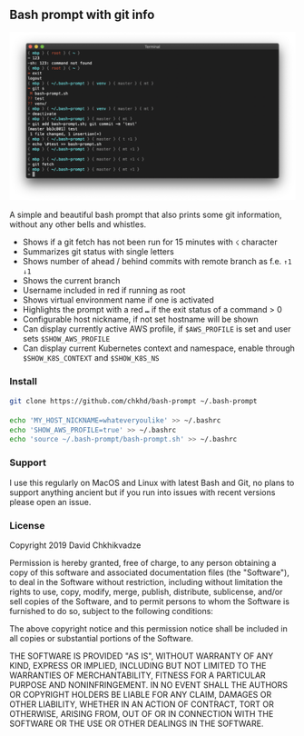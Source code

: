 ## Bash prompt with git info

![Screenshot](screenshot.png)

A simple and beautiful bash prompt that also prints some git information, without any other bells and whistles.

- Shows if a git fetch has not been run for 15 minutes with `☇` character
- Summarizes git status with single letters
- Shows number of ahead / behind commits with remote branch as f.e. `↑1 ↓1`
- Shows the current branch
- Username included in red if running as root
- Shows virtual environment name if one is activated
- Highlights the prompt with a red `⑉` if the exit status of a command > 0
- Configurable host nickname, if not set hostname will be shown
- Can display currently active AWS profile, if `$AWS_PROFILE` is set and user sets `$SHOW_AWS_PROFILE`
- Can display current Kubernetes context and namespace, enable through `$SHOW_K8S_CONTEXT` and `$SHOW_K8S_NS`

### Install

```bash
git clone https://github.com/chkhd/bash-prompt ~/.bash-prompt

echo 'MY_HOST_NICKNAME=whateveryoulike' >> ~/.bashrc
echo 'SHOW_AWS_PROFILE=true' >> ~/.bashrc
echo 'source ~/.bash-prompt/bash-prompt.sh' >> ~/.bashrc
```


### Support

I use this regularly on MacOS and Linux with latest Bash and Git, no plans to support anything ancient but if you run into issues with recent versions please open an issue.


### License

Copyright 2019 David Chkhikvadze

Permission is hereby granted, free of charge, to any person obtaining a copy of this software and associated documentation files (the "Software"), to deal in the Software without restriction, including without limitation the rights to use, copy, modify, merge, publish, distribute, sublicense, and/or sell copies of the Software, and to permit persons to whom the Software is furnished to do so, subject to the following conditions:

The above copyright notice and this permission notice shall be included in all copies or substantial portions of the Software.

THE SOFTWARE IS PROVIDED "AS IS", WITHOUT WARRANTY OF ANY KIND, EXPRESS OR IMPLIED, INCLUDING BUT NOT LIMITED TO THE WARRANTIES OF MERCHANTABILITY, FITNESS FOR A PARTICULAR PURPOSE AND NONINFRINGEMENT. IN NO EVENT SHALL THE AUTHORS OR COPYRIGHT HOLDERS BE LIABLE FOR ANY CLAIM, DAMAGES OR OTHER LIABILITY, WHETHER IN AN ACTION OF CONTRACT, TORT OR OTHERWISE, ARISING FROM, OUT OF OR IN CONNECTION WITH THE SOFTWARE OR THE USE OR OTHER DEALINGS IN THE SOFTWARE.
